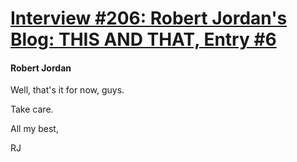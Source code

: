 # [Interview #206: Robert Jordan's Blog: THIS AND THAT, Entry #6](https://www.theoryland.com/intvmain.php?i=206#6)

#### Robert Jordan

Well, that's it for now, guys.

Take care.

All my best,

RJ

